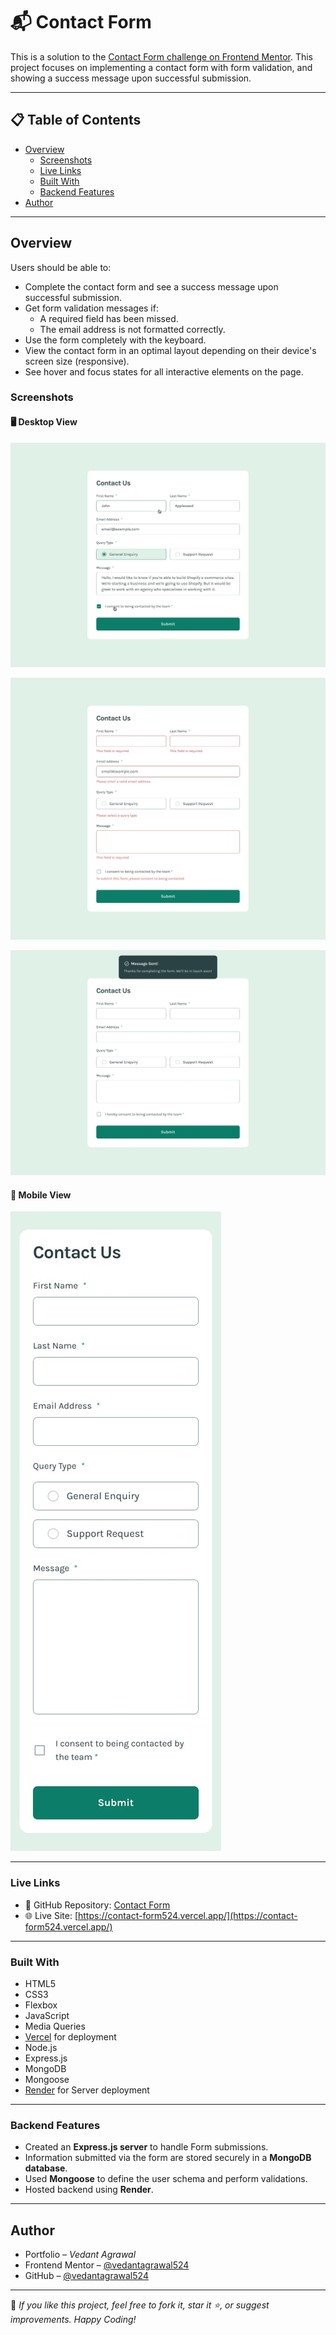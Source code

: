 # 📬 Contact Form

This is a solution to the [Contact Form challenge on Frontend Mentor](https://www.frontendmentor.io/challenges/contact-form--G-hYlqKJj). This project focuses on implementing a contact form with form validation, and showing a success message upon successful submission.

---

## 📋 Table of Contents

- [Overview](#overview)
  - [Screenshots](#screenshots)
  - [Live Links](#live-links)
  - [Built With](#built-with)
  - [Backend Features](#backend-features)
- [Author](#author)

---

## Overview

Users should be able to:

- Complete the contact form and see a success message upon successful submission.
- Get form validation messages if:
  - A required field has been missed.
  - The email address is not formatted correctly.
- Use the form completely with the keyboard.
- View the contact form in an optimal layout depending on their device's screen size (responsive).
- See hover and focus states for all interactive elements on the page.

### Screenshots

#### 🖥️ Desktop View

![Desktop Active-state Design](./client/design/focus-and-active-state.jpg)

![Desktop Error-state Design](./client/design/error-state.jpg)

![Desktop Success-state Design](./client/design/success-state.jpg)

#### 📱 Mobile View

![Mobile Design](./client/design/mobile-design.jpg)

---

### Live Links

- 📁 GitHub Repository: [Contact Form](https://github.com/vedantagrawal524/contact-form)
- 🌐 Live Site: [https://contact-form524.vercel.app/](https://contact-form524.vercel.app/)

---

### Built With

- HTML5
- CSS3
- Flexbox
- JavaScript
- Media Queries
- [Vercel](https://vercel.com/) for deployment
- Node.js
- Express.js
- MongoDB
- Mongoose
- [Render](https://render.com/) for Server deployment  

---
### Backend Features

- Created an **Express.js server** to handle Form submissions.
- Information submitted via the form are stored securely in a **MongoDB database**.
- Used **Mongoose** to define the user schema and perform validations.
- Hosted backend using **Render**.

---

## Author

- Portfolio – _Vedant Agrawal_
- Frontend Mentor – [@vedantagrawal524](https://www.frontendmentor.io/profile/vedantagrawal524)
- GitHub – [@vedantagrawal524](https://github.com/vedantagrawal524)

---

📌 _If you like this project, feel free to fork it, star it ⭐, or suggest improvements. Happy Coding!_
